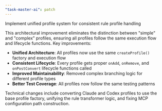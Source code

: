```yaml
---
"task-master-ai": patch
---
```


Implement unified profile system for consistent rule profile handling

This architectural improvement eliminates the distinction between "simple" and "complex" profiles, ensuring all profiles follow the same execution flow and lifecycle functions. Key improvements:

- **Unified Architecture**: All profiles now use the same `createProfile()` factory and execution flow
- **Consistent Lifecycle**: Every profile gets proper `onAdd`, `onRemove`, and `onPostConvert` lifecycle functions called
- **Improved Maintainability**: Removed complex branching logic for different profile types
- **Better Test Coverage**: All profiles now follow the same testing patterns

Technical changes include converting Claude and Codex profiles to use the base profile factory, unifying the rule transformer logic, and fixing MCP configuration path construction.
